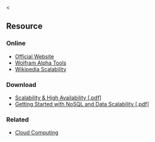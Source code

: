 &lt;

Resource
--------

### Online

-   [Official Website](#)
-   [Wolfram Alpha Tools](#)
-   [Wikipedia Scalability](http://en.wikipedia.org/wiki/High_availability)

### Download

-   [Scalability & High Availability \[.pdf\]](http://refcardz.dzone.com/refcardz/scalability)
-   [Getting Started with NoSQL and Data Scalability \[.pdf\]](http://refcardz.dzone.com/refcardz/getting-started-nosql-and-data)

### Related

-   [Cloud Computing](cloud-computing.html "Cloud Computing Cheat Sheet")

